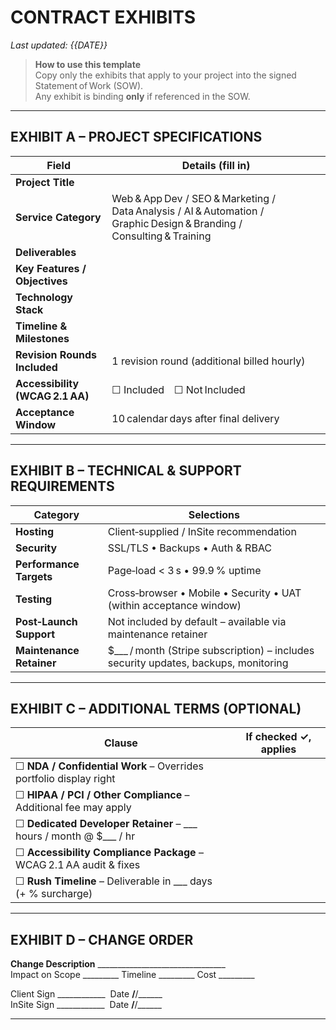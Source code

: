 

# CONTRACT EXHIBITS  
_Last updated: {{DATE}}_

> **How to use this template**  
> Copy only the exhibits that apply to your project into the signed Statement of Work (SOW).  
> Any exhibit is binding **only** if referenced in the SOW.

---

## EXHIBIT A – PROJECT SPECIFICATIONS  

| Field | Details (fill in) |
|-------|-------------------|
| **Project Title** |  |
| **Service Category** | Web & App Dev / SEO & Marketing / Data Analysis / AI & Automation / Graphic Design & Branding / Consulting & Training |
| **Deliverables** |  |
| **Key Features / Objectives** |  |
| **Technology Stack** |  |
| **Timeline & Milestones** |  |
| **Revision Rounds Included** | 1 revision round (additional billed hourly) |
| **Accessibility (WCAG 2.1 AA)** | ☐ Included ☐ Not Included |
| **Acceptance Window** | 10 calendar days after final delivery |

---

## EXHIBIT B – TECHNICAL & SUPPORT REQUIREMENTS  

| Category | Selections |
|----------|------------|
| **Hosting** | Client‑supplied / InSite recommendation |
| **Security** | SSL/TLS • Backups • Auth & RBAC |
| **Performance Targets** | Page‑load &lt; 3 s • 99.9 % uptime |
| **Testing** | Cross‑browser • Mobile • Security • UAT (within acceptance window) |
| **Post‑Launch Support** | Not included by default – available via maintenance retainer |
| **Maintenance Retainer** | $___ / month (Stripe subscription) – includes security updates, backups, monitoring |

---

## EXHIBIT C – ADDITIONAL TERMS (OPTIONAL)  

| Clause | If checked ✓, applies |
|--------|----------------------|
| ☐ **NDA / Confidential Work** – Overrides portfolio display right |
| ☐ **HIPAA / PCI / Other Compliance** – Additional fee may apply |
| ☐ **Dedicated Developer Retainer** – ___ hours / month @ $___ / hr |
| ☐ **Accessibility Compliance Package** – WCAG 2.1 AA audit & fixes |
| ☐ **Rush Timeline** – Deliverable in ___ days (+ % surcharge) |

---

## EXHIBIT D – CHANGE ORDER  

**Change Description** ________________________________  
Impact on Scope _________  Timeline _________  Cost _________  

Client Sign ____________  Date ____/____/______  
InSite Sign ____________  Date ____/____/______

---